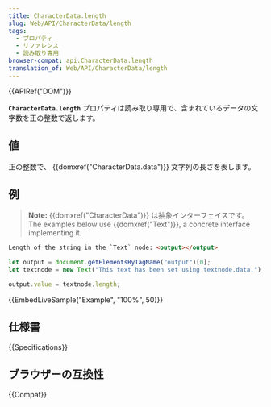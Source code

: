 ```yaml
---
title: CharacterData.length
slug: Web/API/CharacterData/length
tags:
  - プロパティ
  - リファレンス
  - 読み取り専用
browser-compat: api.CharacterData.length
translation_of: Web/API/CharacterData/length
---
```

{{APIRef("DOM")}}

**`CharacterData.length`** プロパティは読み取り専用で、含まれているデータの文字数を正の整数で返します。

## 値

正の整数で、 {{domxref("CharacterData.data")}} 文字列の長さを表します。

## 例

> **Note:** {{domxref("CharacterData")}} は抽象インターフェイスです。
> The examples below use {{domxref("Text")}}, a concrete interface implementing it.

```html
Length of the string in the `Text` node: <output></output>
```

```js
let output = document.getElementsByTagName("output")[0];
let textnode = new Text("This text has been set using textnode.data.");

output.value = textnode.length;
```

{{EmbedLiveSample("Example", "100%", 50)}}

## 仕様書

{{Specifications}}

## ブラウザーの互換性

{{Compat}}
